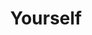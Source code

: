---
title: Yourself
layout: revealjs-talkabout
quantity: 4
script: 
- My full name's _____. 
- Everyone calls me _____. 
- I'm _____ years-old. I'll be _____  in _____. 
- I was born in _____. 
- I grew up in _____.  
- My eyes are _____. 
- My hair is _____. 
- I currently live in _____. 
- I'm _____ feet tall. 
- My address is _____. 
- My blood type is _____. 
- I'm (married・single・divorced). 
- I am of _____ descent. 
- I like to wear (casual ・ formal) clothes 
- I go to _____ University ・ High School. 
- I'm taking  _____.  
- I'm a(n) _____.  
- I majored in _____.  
- I work at  _____. 
- I work as a(n) _____.   
- I have worked there for _____. 
- I look like my (father ・ mother). 
- My hobbies are _____.  
- My favorite food is _____. 
- I'm outgoing ・ shy. 
- My favorite kind of music is _____ 
- My favorite sport to (watch ・ play) is _____  
- I have pets. I have a ・ an _____. 
- I don't have any pets. 
- My childhood was good ・ bad ・ OK. 
- My teenage years were good ・ bad ・ OK.
---